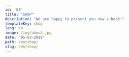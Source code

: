 ```yaml
---
id: '08'
title: "SHOP"
description: "We are happy to present you new e-book:"
templateKey: shop
lang: en
image: /img/about.jpg
date: "05-03-2019"
path: /en/shop/
slug: /en/shop/
---
```

